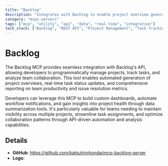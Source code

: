 ```yaml
---
title: "Backlog"
description: "Integrates with Backlog to enable project overview generation, task management, and team collaboration analysis."
category: "mcps-servers"
tags: ["mcp", "utility", "api", "data", "real-time", "integration"]
tech_stack: ["Backlog", "REST API", "Project Management", "Task Tracking", "Team Collaboration"]
---
```


# Backlog

The Backlog MCP provides seamless integration with Backlog's API, allowing developers to programmatically manage projects, track tasks, and analyze team collaboration. This tool enables automated generation of project overviews, real-time task status updates, and comprehensive reporting on team productivity and issue resolution metrics.

Developers can leverage this MCP to build custom dashboards, automate workflow notifications, and gain insights into project health through data summarization tools. It's particularly valuable for teams needing to maintain visibility across multiple projects, streamline task assignments, and optimize collaboration patterns through API-driven automation and analysis capabilities.

## Details

- **GitHub**: https://github.com/katsuhirohonda/mcp-backlog-server
- **Logo**: 

